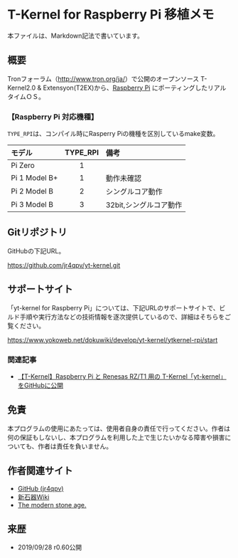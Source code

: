 T-Kernel for Raspberry Pi 移植メモ
======================================
本ファイルは、Markdown記法で書いています。

概要
----
Tronフォーラム（<http://www.tron.org/ja/>）で公開のオープンソース T-Kernel2.0 & Extensyon(T2EX)から、[Raspberry Pi](https://ja.wikipedia.org/wiki/Raspberry_Pi) にポーティングしたリアルタイムＯＳ。

### 【Raspberry Pi 対応機種】
`TYPE_RPI`は、コンパイル時にRasperry Piの機種を区別しているmake変数。

|モデル        | TYPE_RPI |備考                    |
|:-------------|:--------:|:-----------------------|
|Pi Zero       | 1        |                        |
|Pi 1 Model B+ | 1        |動作未確認              |
|Pi 2 Model B  | 2        |シングルコア動作        |
|Pi 3 Model B  | 3        |32bit,シングルコア動作  |

Gitリポジトリ
---------------
GitHubの下記URL。

<https://github.com/jr4qpv/yt-kernel.git>

サポートサイト
----------------
「yt-kernel for Raspberry Pi」については、下記URLのサポートサイトで、ビルド手順や実行方法などの技術情報を逐次提供しているので、詳細はそちらをご覧ください。

<https://www.yokoweb.net/dokuwiki/develop/yt-kernel/ytkernel-rpi/start>

### 関連記事

* [【T-Kernel】Raspberry Pi と Renesas RZ/T1 用の T-Kernel「yt-kernel」をGitHubに公開](https://www.yokoweb.net/2019/09/29/raspberrypi-rzt1-ytkernel-github/)

免責
----
本プログラムの使用にあたっては、使用者自身の責任で行ってください。作者は何の保証もしないし、本プログラムを利用した上で生じたいかなる障害や損害についても、作者は責任を負いません。

作者関連サイト
---------------

* [GitHub (jr4qpv)](https://github.com/jr4qpv/)
* [新石器Wiki](https://www.yokoweb.net/dokuwiki/)
* [The modern stone age.](https://www.yokoweb.net/)

来歴
----
* 2019/09/28 r0.60公開
